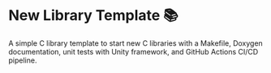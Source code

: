 # New Library Template 📚

A simple C library template to start new C libraries with a Makefile, Doxygen documentation, unit tests with Unity framework, and GitHub Actions CI/CD pipeline.
